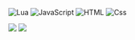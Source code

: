 <p>
  <img alt="Lua" src="https://img.shields.io/badge/Lua-61DAFB?logo=Lua&logoColor=white&style=for-the-badge" />
  <img alt="JavaScript" src="https://img.shields.io/badge/JavaScript-F7DF1E?logo=javascript&logoColor=white&style=for-the-badge" />
  <img alt="HTML" src="https://img.shields.io/badge/HTML-E34F26?logo=html5&logoColor=white&style=for-the-badge" />
  <img alt="Css" src="https://img.shields.io/badge/CSS-1572B6?logo=css3&logoColor=white&style=for-the-badge" />  
</p>
<img src="https://github-readme-stats.vercel.app/api?username=TommieTankEngine&show_icons=true&theme=radical"/>
<img
  src="https://github-readme-stats.vercel.app/api/top-langs/?username=TommieTankEngine"
/>
